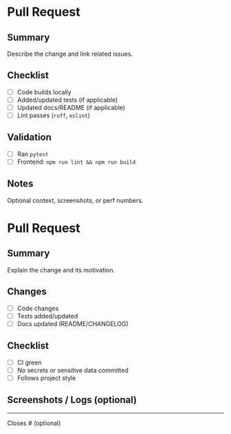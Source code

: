 # Pull Request

## Summary

Describe the change and link related issues.

## Checklist

- [ ] Code builds locally
- [ ] Added/updated tests (if applicable)
- [ ] Updated docs/README (if applicable)
- [ ] Lint passes (`ruff`, `eslint`)

## Validation

- [ ] Ran `pytest`
- [ ] Frontend: `npm run lint && npm run build`

## Notes

Optional context, screenshots, or perf numbers.
# Pull Request

## Summary

Explain the change and its motivation.

## Changes

- [ ] Code changes
- [ ] Tests added/updated
- [ ] Docs updated (README/CHANGELOG)

## Checklist

- [ ] CI green
- [ ] No secrets or sensitive data committed
- [ ] Follows project style

## Screenshots / Logs (optional)

---

Closes # (optional)
